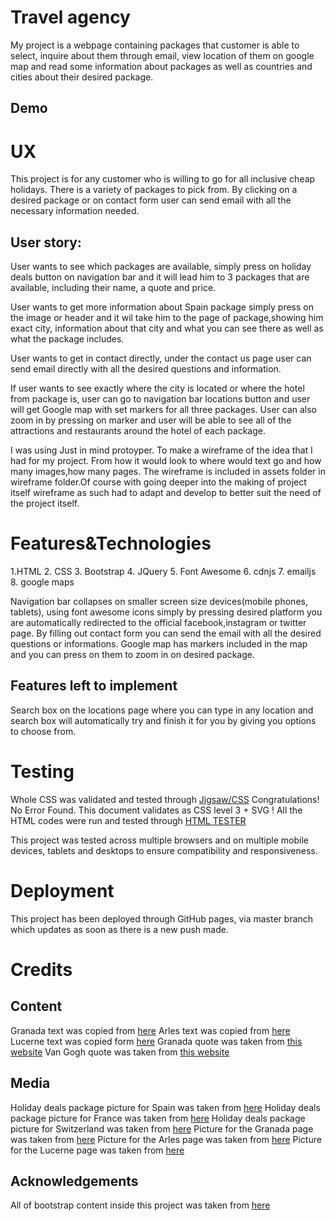 # Travel agency

My project is a webpage containing  packages  that  customer is able  to select, inquire about them through email, view location of them on google map and read some information about packages as well as  countries and cities about their desired package.

## Demo



# UX

This project is for  any customer who is willing  to  go for all inclusive cheap holidays. There is a variety of packages  to pick from. By clicking on a desired package or  on contact form  user  can send  email with all the necessary information  needed.

## User story:
User wants to see which packages  are  available, simply press on  holiday deals  button on navigation bar  and  it will lead him to  3 packages that are available, including their name, a quote and  price.

User wants to get more information about  Spain package simply press on the image or header and it wil take him to the  page of package,showing him exact city, information about that city and what you can see there as well as what  the package includes.

User wants to  get in contact  directly, under the contact us page user can send  email directly with  all the desired questions and information.

If user wants to see exactly where the city is located or where  the hotel from package is, user can go to navigation bar locations button and user will get Google map with  set markers for all three packages. User can also zoom in by pressing on marker and  user will be able to see all of the attractions and restaurants around  the hotel of  each package.

I was using Just in mind protoyper. To make a wireframe of the idea that I had for my project. From how it would look to where would text go and how many images,how many pages.
The wireframe is included  in assets folder in wireframe folder.Of course with going deeper into the making of project itself wireframe as such had to adapt and develop to better suit the need of the project itself.



# Features&Technologies

 1.HTML
2. CSS
3. Bootstrap
4. JQuery
5. Font Awesome
6. cdnjs
7. emailjs
8. google maps

Navigation bar collapses on smaller screen size devices(mobile phones, tablets), using font awesome icons simply by pressing desired platform you are automatically redirected to the official  facebook,instagram or twitter page.
By filling out contact form   you can send  the email with all the desired questions or informations.
Google map  has markers included in the map and you can press on them to zoom in on desired package.

## Features left to implement

Search box  on the locations page  where you can type in any location  and search box will automatically  try and finish it for you  by giving you  options to choose from.

# Testing



Whole CSS was validated and tested through <a  href="https://jigsaw.w3.org/css-validator/validator%20//">Jigsaw/CSS</a> Congratulations! No Error Found. This document validates as CSS level 3 + SVG !
All the HTML codes were run and tested through <a  href="https://validator.w3.org/">HTML TESTER</a>

This project was tested across multiple browsers and on multiple mobile devices, tablets and desktops to ensure compatibility and responsiveness.



# Deployment

This project has been deployed through GitHub pages, via master branch which updates as soon as there is a new push made.


# Credits

## Content

Granada text was copied from [here](https://www.lonelyplanet.com/spain/granada)
Arles text was copied from [here](https://www.lonelyplanet.com/france/provence/arles)
Lucerne text was copied form [here](https://www.lonelyplanet.com/switzerland/central-switzerland-and-berner-oberland/lucerne)
Granada quote was taken from [this website](https://www.ciceronegranada.com/en/blog/famous-granadas-quotes/)
Van Gogh quote  was taken from [this website](https://www.goodreads.com/author/quotes/34583.Vincent_van_Gogh)
## Media
Holiday deals package picture for Spain was taken from [here](https://amateurtraveler.com/wp-content/uploads/2019/01/Alhambra-Palace-Garden.jpg)
Holiday deals package picture for France was taken from [here](https://www.alliance-francaise-montpellier.com/IMG/arton477.jpg)
Holiday deals package picture for Switzerland was taken from [here](https://www.worldtravelguide.net/wp-content/uploads/2017/04/Think-Switzerland-Country-Zermatt-Matterhorn-486574518-extravagantni-copy.jpg)
Picture for  the Granada  page was taken from  [here](https://multimedia.andalucia.org/media/0B97BD505CE24B07830CE6C43B03E173/img/929BE4B0C9AE4901918F8D5B309BC441/15-18_Alhabram_des_del_mirador_de_San_Nicolas_Granada.jpg?responsive)
Picture for  the Arles page was taken from [here](https://cdn.thecrazytourist.com/wp-content/uploads/2019/10/ccimage-shutterstock_1342139153.jpg)
Picture for  the Lucerne page was taken from [here](https://images.classic-collection.co.uk/content/DataObjects/Resort/Image/image_672_v3.jpg)
## Acknowledgements


All of bootstrap content inside this project was taken from [here](https://mdbootstrap.com/)
